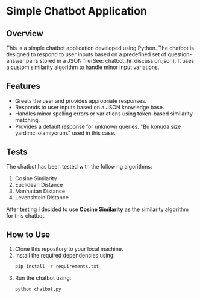 # Simple Chatbot Application

## Overview
This is a simple chatbot application developed using Python. The chatbot is designed to respond to user inputs based on a predefined set of question-answer pairs stored in a JSON file(See: chatbot_hr_discussion.json). It uses a custom similarity algorithm to handle minor input variations.

## Features
- Greets the user and provides appropriate responses.
- Responds to user inputs based on a JSON knowledge base.
- Handles minor spelling errors or variations using token-based similarity matching.
- Provides a default response for unknown queries. "Bu konuda size yardımcı olamıyorum." used in this case.

## Tests
The chatbot has been tested with the following algorithms:
1. Cosine Similarity
2. Euclidean Distance
3. Manhattan Distance
4. Levenshtein Distance

After testing I decided to use <b>Cosine Similarity</b> as the similarity algorithm for this chatbot.

## How to Use
1. Clone this repository to your local machine.
2. Install the required dependencies using:
   ```bash
   pip install -r requirements.txt
   ```
3. Run the chatbot using:
   ```bash
   python chatbot.py
    ```